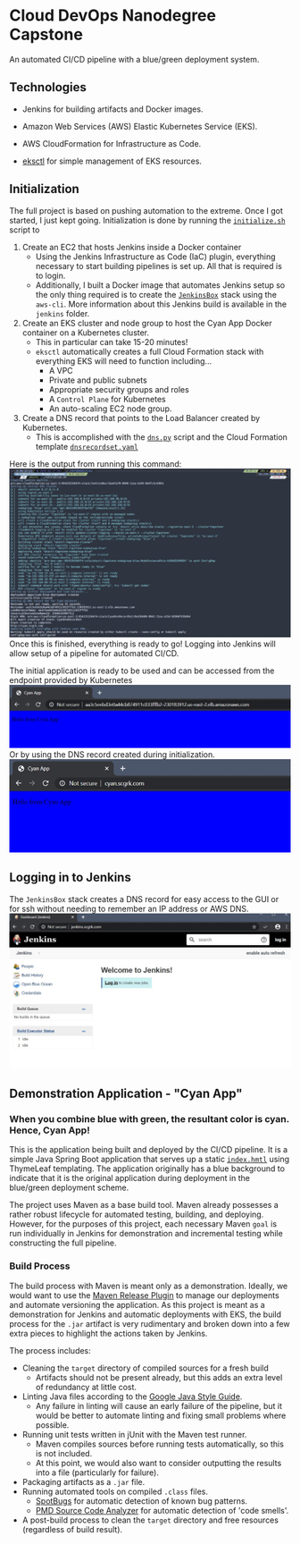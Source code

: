 # Cloud DevOps Nanodegree Capstone
An automated CI/CD pipeline with a blue/green deployment system.

## Technologies
- Jenkins for building artifacts and Docker images.

- Amazon Web Services (AWS) Elastic Kubernetes Service (EKS).
- AWS CloudFormation for Infrastructure as Code.
- [eksctl](https://eksctl.io) for simple management of EKS resources.

## Initialization
The full project is based on pushing automation to the extreme. Once I got started, I just kept going. Initialization is done by running the [`initialize.sh`](./initialize.sh) script to
1. Create an EC2 that hosts Jenkins inside a Docker container
    - Using the Jenkins Infrastructure as Code (IaC) plugin, everything necessary to start building pipelines is set up. All that is required is to login.
    - Additionally, I built a Docker image that automates Jenkins setup so the only thing required is to create the [`JenkinsBox`](./cloudformation/JenkinsBox/stack.yaml) stack using the `aws-cli`. More information about this Jenkins build is available in the `jenkins` folder.
1. Create an EKS cluster and node group to host the Cyan App Docker container on a Kubernetes cluster.
    - This in particular can take 15-20 minutes!
    - `eksctl` automatically creates a full Cloud Formation stack with everything EKS will need to function including...
        - A VPC
        - Private and public subnets
        - Appropriate security groups and roles
        - A `Control Plane` for Kubernetes
        - An auto-scaling EC2 node group.
1. Create a DNS record that points to the Load Balancer created by Kubernetes.
    - This is accomplished with the [`dns.py`](./cloudformation/DNS/dns.py) script and the Cloud Formation template [`dnsrecordset.yaml`](./cloudformation/DNS/dnsrecordset.yaml)


Here is the output from running this command:
![Terminal Output from Initialization](./screenshots/initialization/terminal-output.jpg)
Once this is finished, everything is ready to go! Logging into Jenkins will allow setup of a pipeline for automated CI/CD.

The initial application is ready to be used and can be accessed from the endpoint provided by Kubernetes
![K8 to Cyan App](./screenshots/initialization/app-at-lb.jpg)
Or by using the DNS record created during initialization.
![DNS to Cyan App](./screenshots/initialization/app-at-dns.jpg)

## Logging in to Jenkins
The `JenkinsBox` stack creates a DNS record for easy access to the GUI or for ssh without needing to remember an IP address or AWS DNS.
![Logging into Jenkins](./screenshots/initialization/login-to-jenkins.jpg)

## Demonstration Application - "Cyan App"
### When you combine blue with green, the resultant color is cyan. Hence, Cyan App!
This is the application being built and deployed by the CI/CD pipeline. It is a
simple Java Spring Boot application that serves up a static
[`index.hmtl`](./src/main/resources/templates/index.html) using ThymeLeaf templating. The application originally has a blue background to indicate that it
is the original application during deployment in the blue/green deployment scheme.

The project uses Maven as a  base build tool. Maven already possesses a rather robust lifecycle for automated testing, building, and deploying. However, for
the purposes of this project, each necessary Maven `goal` is run individually
in Jenkins for demonstration and incremental testing while constructing the
full pipeline.

### Build Process
The build process with Maven is meant only as a demonstration. Ideally, we would want to use the
[Maven Release Plugin](http://maven.apache.org/maven-release/maven-release-plugin/) to manage our
deployments and automate versioning the application. As this project is meant as a demonstration for
Jenkins and automatic deployments with EKS, the build process for the `.jar` artifact is very rudimentary
and broken down into a few extra pieces to highlight the actions taken by Jenkins.

The process includes:
- Cleaning the `target` directory of compiled sources for a fresh build
    - Artifacts should not be present already, but this adds an extra level of redundancy at little cost.
- Linting Java files according to the [Google Java Style Guide](https://google.github.io/styleguide/javaguide.html).
    - Any failure in linting will cause an early failure of the pipeline, but it would be better to automate linting and fixing small problems where possible.
- Running unit tests written in jUnit with the Maven test runner.
    - Maven compiles sources before running tests automatically, so this is not included.
    - At this point, we would also want to consider outputting the results into a file (particularly for failure).
- Packaging artifacts as a `.jar` file.
- Running automated tools on compiled `.class` files.
    - [SpotBugs](https://spotbugs.github.io/) for automatic detection of known bug patterns.
    - [PMD Source Code Analyzer](https://pmd.github.io/) for automatic detection of 'code smells'.
- A post-build process to clean the `target` directory and free resources (regardless of build result).
